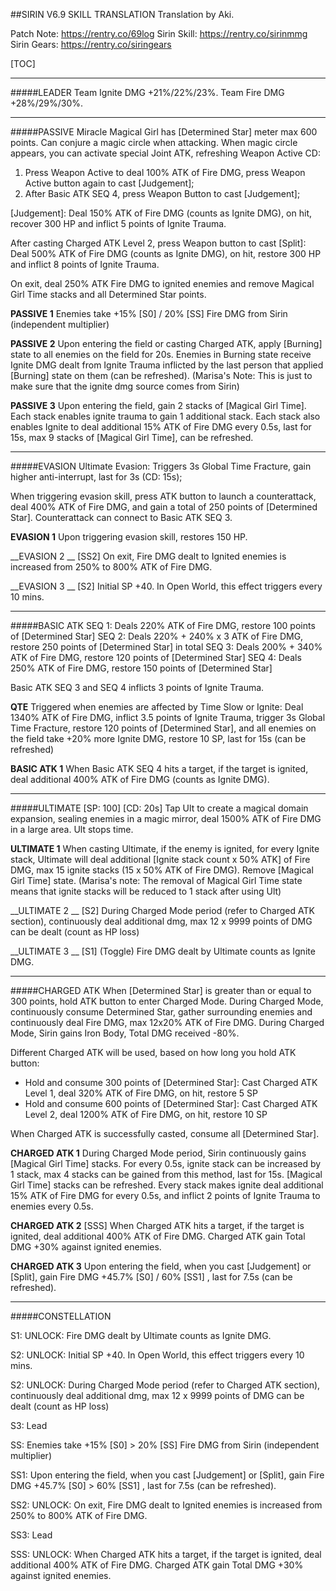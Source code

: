 ##SIRIN V6.9 SKILL TRANSLATION
Translation by Aki.

Patch Note: https://rentry.co/69log
Sirin Skill: https://rentry.co/sirinmmg
Sirin Gears: https://rentry.co/siringears

[TOC]

---

#####LEADER
Team Ignite DMG +21%/22%/23%. Team Fire DMG +28%/29%/30%. 

---

#####PASSIVE
Miracle Magical Girl has [Determined Star] meter max 600 points. Can conjure a magic circle when attacking. When magic circle appears, you can activate special Joint ATK, refreshing Weapon Active CD:

1. Press Weapon Active to deal 100% ATK of Fire DMG, press Weapon Active button again to cast [Judgement];
2. After Basic ATK SEQ 4, press Weapon Button to cast [Judgement];

[Judgement]: Deal 150% ATK of Fire DMG (counts as Ignite DMG), on hit, recover 300 HP and inflict 5 points of Ignite Trauma.

After casting Charged ATK Level 2, press Weapon button to cast [Split]: Deal 500% ATK of Fire DMG (counts as Ignite DMG), on hit, restore 300 HP and inflict 8 points of Ignite Trauma.

On exit, deal 250% ATK Fire DMG to ignited enemies and remove Magical Girl Time stacks and all Determined Star points.

__PASSIVE 1__
Enemies take +15% [S0] / 20% [SS] Fire DMG from Sirin (independent multiplier)

__PASSIVE 2__
Upon entering the field or casting Charged ATK, apply [Burning] state to all enemies on the field for 20s. Enemies in Burning state receive Ignite DMG dealt from Ignite Trauma inflicted by the last person that applied [Burning] state on them (can be refreshed). 
(Marisa's Note: This is just to make sure that the ignite dmg source comes from Sirin)

__PASSIVE 3__
Upon entering the field, gain 2 stacks of [Magical Girl Time]. Each stack enables ignite trauma to gain 1 additional stack. Each stack also enables Ignite to deal additional 15% ATK of Fire DMG every 0.5s, last for 15s, max 9 stacks of [Magical Girl Time], can be refreshed.

---

#####EVASION
Ultimate Evasion: Triggers 3s Global Time Fracture, gain higher anti-interrupt, last for 3s (CD: 15s);

When triggering evasion skill, press ATK button to launch a counterattack, deal 400% ATK of Fire DMG, and gain a total of 250 points of [Determined Star]. Counterattack can connect to Basic ATK SEQ 3. 

__EVASION 1__
Upon triggering evasion skill, restores 150 HP. 

__EVASION 2 __
[SS2] On exit, Fire DMG dealt to Ignited enemies is increased from 250% to 800% ATK of Fire DMG. 

__EVASION 3 __
[S2] Initial SP +40. In Open World, this effect triggers every 10 mins.

---

#####BASIC ATK
SEQ 1: Deals 220% ATK of Fire DMG, restore 100 points of [Determined Star]
SEQ 2: Deals 220% + 240% x 3 ATK of Fire DMG, restore 250 points of [Determined Star] in total
SEQ 3: Deals 200% + 340% ATK of Fire DMG, restore 120 points of [Determined Star]
SEQ 4: Deals 250% ATK of Fire DMG, restore 150 points of [Determined Star]

Basic ATK SEQ 3 and SEQ 4 inflicts 3 points of Ignite Trauma.

__QTE__
Triggered when enemies are affected by Time Slow or Ignite: Deal 1340% ATK of Fire DMG, inflict 3.5 points of Ignite Trauma, trigger 3s Global Time Fracture, restore 120 points of [Determined Star], and all enemies on the field take +20% more Ignite DMG, restore 10 SP, last for 15s (can be refreshed)

__BASIC ATK 1__
When Basic ATK SEQ 4 hits a target, if the target is ignited, deal additional 400% ATK of Fire DMG (counts as Ignite DMG). 

---

#####ULTIMATE
[SP: 100] [CD: 20s]
Tap Ult to create a magical domain expansion, sealing enemies in a magic mirror, deal 1500% ATK of Fire DMG in a large area. Ult stops time.

__ULTIMATE 1__
When casting Ultimate, if the enemy is ignited, for every Ignite stack, Ultimate will deal additional [Ignite stack count x 50% ATK] of Fire DMG, max 15 ignite stacks (15 x 50% ATK of Fire DMG). Remove [Magical Girl Time] state.
(Marisa's note: The removal of Magical Girl Time state means that ignite stacks will be reduced to 1 stack after using Ult)

__ULTIMATE 2 __
[S2] During Charged Mode period (refer to Charged ATK section), continuously deal additional dmg, max 12 x 9999 points of DMG can be dealt (count as HP loss)

__ULTIMATE 3 __
[S1] (Toggle) Fire DMG dealt by Ultimate counts as Ignite DMG.

---

#####CHARGED ATK
When [Determined Star] is greater than or equal to 300 points, hold ATK button to enter Charged Mode. During Charged Mode, continuously consume Determined Star, gather surrounding enemies and continuously deal Fire DMG, max 12x20% ATK of Fire DMG. During Charged Mode, Sirin gains Iron Body, Total DMG received -80%. 

Different Charged ATK will be used, based on how long you hold ATK button:
- Hold and consume 300 points of [Determined Star]: Cast Charged ATK Level 1, deal 320% ATK of Fire DMG, on hit, restore 5 SP
- Hold and consume 600 points of [Determined Star]: Cast Charged ATK Level 2, deal 1200% ATK of Fire DMG, on hit, restore 10 SP

When Charged ATK is successfully casted, consume all [Determined Star].

__CHARGED ATK 1__
During Charged Mode period, Sirin continuously gains [Magical Girl Time] stacks. For every 0.5s, ignite stack can be increased by 1 stack, max 4 stacks can be gained from this method, last for 15s. [Magical Girl Time] stacks can be refreshed. Every stack makes ignite deal additional 15% ATK of Fire DMG for every 0.5s, and inflict 2 points of Ignite Trauma to enemies every 0.5s.

__CHARGED ATK 2__
[SSS] When Charged ATK hits a target, if the target is ignited, deal additional 400% ATK of Fire DMG. Charged ATK gain Total DMG +30% against ignited enemies.

__CHARGED ATK 3__
Upon entering the field, when you cast [Judgement] or [Split], gain Fire DMG +45.7% [S0] / 60% [SS1] , last for 7.5s (can be refreshed).

---

#####CONSTELLATION

S1:  UNLOCK: Fire DMG dealt by Ultimate counts as Ignite DMG.

S2: UNLOCK: Initial SP +40. In Open World, this effect triggers every 10 mins.

S2: UNLOCK: During Charged Mode period (refer to Charged ATK section), continuously deal additional dmg, max 12 x 9999 points of DMG can be dealt (count as HP loss)

S3: Lead

SS: Enemies take +15% [S0] > 20% [SS] Fire DMG from Sirin (independent multiplier)

SS1: Upon entering the field, when you cast [Judgement] or [Split], gain Fire DMG +45.7% [S0] > 60% [SS1] , last for 7.5s (can be refreshed).

SS2: UNLOCK: On exit, Fire DMG dealt to Ignited enemies is increased from 250% to 800% ATK of Fire DMG. 

SS3: Lead

SSS: UNLOCK: When Charged ATK hits a target, if the target is ignited, deal additional 400% ATK of Fire DMG. Charged ATK gain Total DMG +30% against ignited enemies.